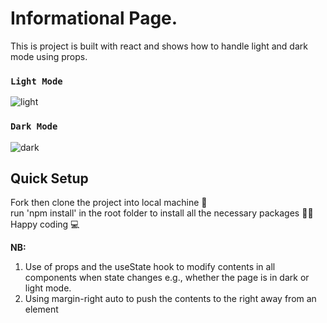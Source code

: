 # Informational Page.
This is project is built with react and shows how to handle light and dark mode using props.

### `Light Mode`

![light](https://user-images.githubusercontent.com/77986239/219899515-3580d5f0-b37f-4bd9-b6cc-21a02d28958c.PNG)


### `Dark Mode`

![dark](https://user-images.githubusercontent.com/77986239/219899523-b6a6d24b-7b7f-4fc6-a156-0802a332b330.PNG)


## Quick Setup
Fork then clone the project into local machine 🍴\
run 'npm install' in the root folder to install all the necessary packages 👩‍💻\
Happy coding 💻

**NB:**
1. Use of props and the useState hook to modify contents in all components when state changes e.g., whether the page is in dark or light mode.
1. Using margin-right auto to push the contents to the right away from an element

